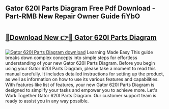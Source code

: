 ## Gator 620I Parts Diagram Free Pdf Download - Part-RMB New Repair Owner Guide fiYbO

# <h2><a href="http://dfi10c.blite.top/?on=Gator+620I+Parts+Diagram">🔗Download New 👉🔴 Gator 620I Parts Diagram</a></h2>

[![Gator 620I Parts Diagram download](https://i.imgur.com/lujVjoI.png)](http://dfi10c.blite.top/?on=Gator+620I+Parts+Diagram)
Learning Made Easy This guide breaks down complex concepts into simple steps for effortless understanding of your new Gator 620I Parts Diagram. Before you begin using your Gator 620I Parts Diagram, please take a moment to read this manual carefully. It includes detailed instructions for setting up the product, as well as information on how to use its various features and capabilities. With features like list of features, your new Gator 620I Parts Diagram is designed to simplify your tasks and empower you to achieve more. Let's Work Together Gator 620I Parts Diagram. Our customer support team is ready to assist you in any way possible.
